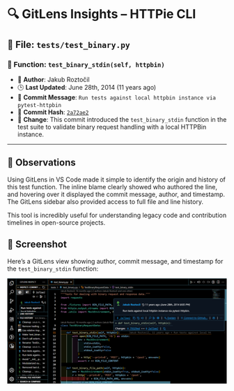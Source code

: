 # 🔍 GitLens Insights – HTTPie CLI

## 📂 File: `tests/test_binary.py`  
### 🧠 Function: `test_binary_stdin(self, httpbin)`

- 👤 **Author**: Jakub Roztočil  
- 🕒 **Last Updated**: June 28th, 2014 (11 years ago)  
- 🧾 **Commit Message**: `Run tests against local httpbin instance via pytest-httpbin`  
- 🔗 **Commit Hash**: [`2a72ae2`](https://github.com/httpie/cli/commit/2a72ae2)  
- 📄 **Change**: This commit introduced the `test_binary_stdin` function in the test suite to validate binary request handling with a local HTTPBin instance.

---

## 📝 Observations

Using GitLens in VS Code made it simple to identify the origin and history of this test function. The inline blame clearly showed who authored the line, and hovering over it displayed the commit message, author, and timestamp. The GitLens sidebar also provided access to full file and line history.

This tool is incredibly useful for understanding legacy code and contribution timelines in open-source projects.

## 📸 Screenshot

Here’s a GitLens view showing author, commit message, and timestamp for the `test_binary_stdin` function:

<img src="assets/Screenshot 2025-06-25 104535.png" alt="GitLens Screenshot" width="800"/>